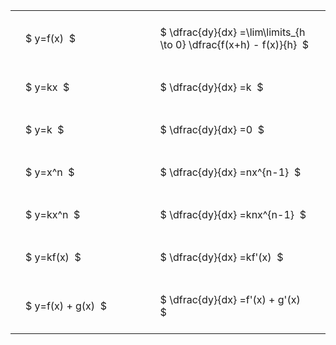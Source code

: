 #  
<br>
<style type="text/css">
#T_94b6d th.col_heading {
  text-align: left;
  font-size: 1em;
}
#T_94b6d td {
  text-align: left;
  font-size: 1em;
  padding: 1.5em;
}
#T_94b6d_row0_col0, #T_94b6d_row1_col0, #T_94b6d_row2_col0, #T_94b6d_row3_col0, #T_94b6d_row4_col0, #T_94b6d_row5_col0, #T_94b6d_row6_col0 {
  width: 300px;
  white-space: pre-wrap;
}
#T_94b6d_row0_col1, #T_94b6d_row1_col1, #T_94b6d_row2_col1, #T_94b6d_row3_col1, #T_94b6d_row4_col1, #T_94b6d_row5_col1, #T_94b6d_row6_col1 {
  width: 400px;
  white-space: pre-wrap;
}
</style>
<table id="T_94b6d">
  <thead>
  </thead>
  <tbody>
    <tr>
      <td id="T_94b6d_row0_col0" class="data row0 col0" >$ y=f(x)  $</td>
      <td id="T_94b6d_row0_col1" class="data row0 col1" >$ \dfrac{dy}{dx} =\lim\limits_{h \to 0} \dfrac{f(x+h) - f(x)}{h}  $</td>
    </tr>
    <tr>
      <td id="T_94b6d_row1_col0" class="data row1 col0" >$ y=kx  $</td>
      <td id="T_94b6d_row1_col1" class="data row1 col1" >$ \dfrac{dy}{dx} =k  $</td>
    </tr>
    <tr>
      <td id="T_94b6d_row2_col0" class="data row2 col0" >$ y=k  $</td>
      <td id="T_94b6d_row2_col1" class="data row2 col1" >$ \dfrac{dy}{dx} =0  $</td>
    </tr>
    <tr>
      <td id="T_94b6d_row3_col0" class="data row3 col0" >$ y=x^n  $</td>
      <td id="T_94b6d_row3_col1" class="data row3 col1" >$ \dfrac{dy}{dx} =nx^{n-1}  $</td>
    </tr>
    <tr>
      <td id="T_94b6d_row4_col0" class="data row4 col0" >$ y=kx^n  $</td>
      <td id="T_94b6d_row4_col1" class="data row4 col1" >$ \dfrac{dy}{dx} =knx^{n-1}  $</td>
    </tr>
    <tr>
      <td id="T_94b6d_row5_col0" class="data row5 col0" >$ y=kf(x)  $</td>
      <td id="T_94b6d_row5_col1" class="data row5 col1" >$ \dfrac{dy}{dx} =kf'(x)  $</td>
    </tr>
    <tr>
      <td id="T_94b6d_row6_col0" class="data row6 col0" >$ y=f(x) + g(x)  $</td>
      <td id="T_94b6d_row6_col1" class="data row6 col1" >$ \dfrac{dy}{dx} =f'(x) + g'(x)  $</td>
    </tr>
  </tbody>
</table>
